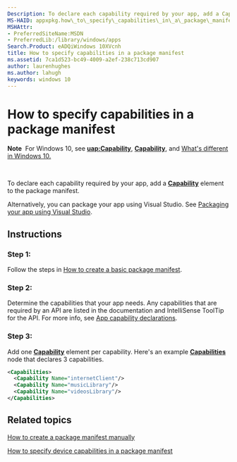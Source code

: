 ```yaml
---
Description: To declare each capability required by your app, add a Capability element to the package manifest.
MS-HAID: appxpkg.how\_to\_specify\_capabilities\_in\_a\_package\_manifest
MSHAttr:
- PreferredSiteName:MSDN
- PreferredLib:/library/windows/apps
Search.Product: eADQiWindows 10XVcnh
title: How to specify capabilities in a package manifest
ms.assetid: 7ca1d523-bc49-4009-a2ef-238c713cd907
author: laurenhughes
ms.author: lahugh
keywords: windows 10
---
```


# How to specify capabilities in a package manifest


**Note**  For Windows 10, see [**uap:Capability**](uapmanifestschema/element-uap-capability.md), [**Capability**](uapmanifestschema/element-capability.md), and [What's different in Windows 10.](uapmanifestschema/what-s-changed-in-windows-10.md)

 

To declare each capability required by your app, add a [**Capability**](appxmanifestschema/element-capability.md) element to the package manifest.

Alternatively, you can package your app using Visual Studio. See [Packaging your app using Visual Studio](https://msdn.microsoft.com/windows/uwp/packaging/index).

## Instructions

### Step 1:

Follow the steps in [How to create a basic package manifest](how-to-create-a-basic-package-manifest.md).

### Step 2:

Determine the capabilities that your app needs. Any capabilities that are required by an API are listed in the documentation and IntelliSense ToolTip for the API. For more info, see [App capability declarations](https://msdn.microsoft.com/windows/uwp/packaging/app-capability-declarations).

### Step 3:

Add one [**Capability**](https://msdn.microsoft.com/library/windows/apps/br211423) element per capability. Here's an example [**Capabilities**](appxmanifestschema/element-capabilities.md) node that declares 3 capabilities.

```XML
<Capabilities>
  <Capability Name="internetClient"/>
  <Capability Name="musicLibrary"/>
  <Capability Name="videosLibrary"/>
</Capabilities>
```

## Related topics


[How to create a package manifest manually](how-to-create-a-package-manifest-manually.md)

[How to specify device capabilities in a package manifest](how-to-specify-device-capabilities-in-a-package-manifest.md)

 

 



